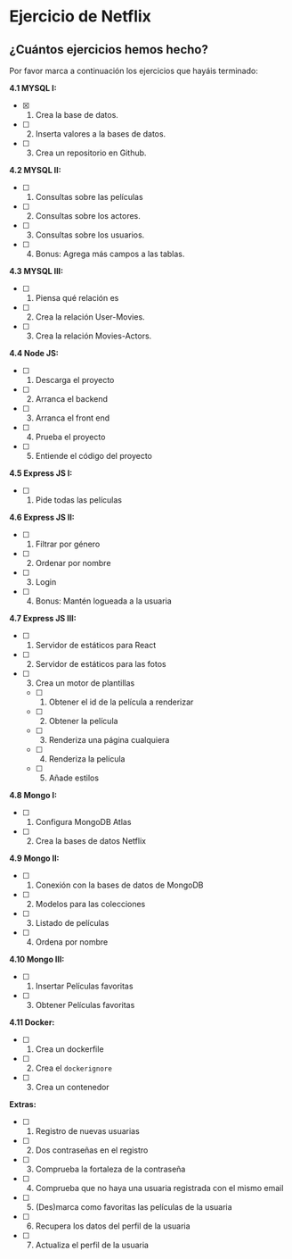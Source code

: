 # Ejercicio de Netflix

## ¿Cuántos ejercicios hemos hecho?

Por favor marca a continuación los ejercicios que hayáis terminado:

**4.1 MYSQL I:**

- [x] 1.  Crea la base de datos.
- [ ] 2.  Inserta valores a la bases de datos.
- [ ] 3.  Crea un repositorio en Github.

**4.2 MYSQL II:**

- [ ] 1.  Consultas sobre las películas
- [ ] 2.  Consultas sobre los actores.
- [ ] 3.  Consultas sobre los usuarios.
- [ ] 4.  Bonus: Agrega más campos a las tablas.

**4.3 MYSQL III:**

- [ ] 1.  Piensa qué relación es
- [ ] 2.  Crea la relación User-Movies.
- [ ] 3.  Crea la relación Movies-Actors.

**4.4 Node JS:**

- [ ] 1. Descarga el proyecto
- [ ] 2. Arranca el backend
- [ ] 3. Arranca el front end
- [ ] 4. Prueba el proyecto
- [ ] 5. Entiende el código del proyecto

**4.5 Express JS I:**

- [ ] 1. Pide todas las películas

**4.6 Express JS II:**

- [ ] 1. Filtrar por género
- [ ] 2. Ordenar por nombre
- [ ] 3. Login
- [ ] 4. Bonus: Mantén logueada a la usuaria

**4.7 Express JS III:**

- [ ] 1. Servidor de estáticos para React
- [ ] 2. Servidor de estáticos para las fotos
- [ ] 3. Crea un motor de plantillas

  - [ ] 1. Obtener el id de la película a renderizar
  - [ ] 2. Obtener la película
  - [ ] 3. Renderiza una página cualquiera
  - [ ] 4. Renderiza la película
  - [ ] 5. Añade estilos

**4.8 Mongo I:**

- [ ] 1. Configura MongoDB Atlas
- [ ] 2. Crea la bases de datos Netflix

**4.9 Mongo II:**

- [ ] 1. Conexión con la bases de datos de MongoDB
- [ ] 2. Modelos para las colecciones
- [ ] 3. Listado de películas
- [ ] 4. Ordena por nombre

**4.10 Mongo III:**

- [ ] 1. Insertar Películas favoritas
- [ ] 3. Obtener Películas favoritas

**4.11 Docker:**

- [ ] 1. Crea un dockerfile
- [ ] 2. Crea el `dockerignore`
- [ ] 3. Crea un contenedor

**Extras:**

- [ ] 1. Registro de nuevas usuarias
- [ ] 2. Dos contraseñas en el registro
- [ ] 3. Comprueba la fortaleza de la contraseña
- [ ] 4. Comprueba que no haya una usuaria registrada con el mismo email
- [ ] 5. (Des)marca como favoritas las películas de la usuaria
- [ ] 6. Recupera los datos del perfil de la usuaria
- [ ] 7. Actualiza el perfil de la usuaria
